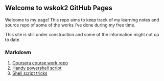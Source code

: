 ## Welcome to wskok2 GitHub Pages

Welcome to my page! This repo aims to keep track of my learning notes and source repo of some of the works i've done during my free time.

This site is still under construction and some of the information might not up to date.

### Markdown

1. [Coursera course work repo](https://github.com/wskok2/AI-and-ML)
2. [Handy powershell script](https://github.com/wskok2/powershell)
3. [Shell script tricks](https://github.com/wskok2/wskok2.github.io/bash_script.md)
